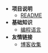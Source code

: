- **项目说明**
    - [README](/README)
- **基础知识**
    - [编程语言](/languages)
- **友情链接**
    - [博客收集](/friends)